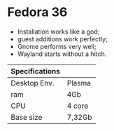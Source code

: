 # Fedora 36
- Installation works like a god;
- guest additions work perfectly;
- Gnome performs very well;
- Wayland starts without a hitch.

| Specifications | |
| -------------  | ----------- |
| Desktop Env.   | Plasma      |
| ram            | 4Gb         |
| CPU            | 4 core      |
| Base size      | 7,32Gb      |
